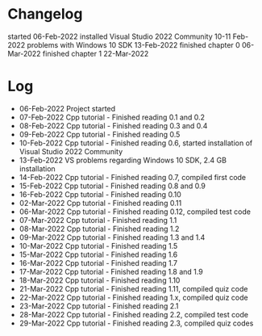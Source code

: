 # Changelog
started 06-Feb-2022
installed Visual Studio 2022 Community 10-11 Feb-2022
problems with Windows 10 SDK 13-Feb-2022
finished chapter 0 06-Mar-2022
finished chapter 1 22-Mar-2022

# Log
- 06-Feb-2022 Project started
- 07-Feb-2022 Cpp tutorial - Finished reading 0.1 and 0.2
- 08-Feb-2022 Cpp tutorial - Finished reading 0.3 and 0.4
- 09-Feb-2022 Cpp tutorial - Finished reading 0.5
- 10-Feb-2022 Cpp tutorial - Finished reading 0.6, started installation of Visual Studio 2022 Community
- 13-Feb-2022 VS problems regarding Windows 10 SDK, 2.4 GB installation
- 14-Feb-2022 Cpp tutorial - Finished reading 0.7, compiled first code
- 15-Feb-2022 Cpp tutorial - Finished reading 0.8 and 0.9
- 16-Feb-2022 Cpp tutorial - Finished reading 0.10
- 02-Mar-2022 Cpp tutorial - Finished reading 0.11
- 06-Mar-2022 Cpp tutorial - Finished reading 0.12, compiled test code
- 07-Mar-2022 Cpp tutorial - Finished reading 1.1
- 08-Mar-2022 Cpp tutorial - Finished reading 1.2
- 09-Mar-2022 Cpp tutorial - Finished reading 1.3 and 1.4
- 10-Mar-2022 Cpp tutorial - Finished reading 1.5
- 15-Mar-2022 Cpp tutorial - Finished reading 1.6
- 16-Mar-2022 Cpp tutorial - Finished reading 1.7
- 17-Mar-2022 Cpp tutorial - Finished reading 1.8 and 1.9
- 18-Mar-2022 Cpp tutorial - Finished reading 1.10
- 21-Mar-2022 Cpp tutorial - Finished reading 1.11, compiled quiz code
- 22-Mar-2022 Cpp tutorial - Finished reading 1.x, compiled quiz code
- 23-Mar-2022 Cpp tutorial - Finished reading 2.1
- 28-Mar-2022 Cpp tutorial - Finished reading 2.2, compiled test code
- 29-Mar-2022 Cpp tutorial - Finished reading 2.3, compiled quiz codes